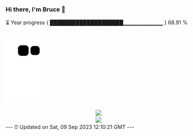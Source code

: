 ### Hi there, I'm Bruce 👋
⏳ Year progress { ████████████████████▁▁▁▁▁▁▁▁▁▁ } 68.91 %

![](https://raw.githubusercontent.com/Swiftie13st/Swiftie13st/main/assets/github-contribution-grid-snake.svg)


<div align="center"> <img src="https://metrics.lecoq.io/Swiftie13st?template=classic&config.timezone=Asia%2FShanghai"> </div>

<div align="center"> <img src="https://github-readme-streak-stats.herokuapp.com/?user=Swiftie13st" /> </div>
---
⏰ Updated on Sat, 09 Sep 2023 12:10:21 GMT
---

